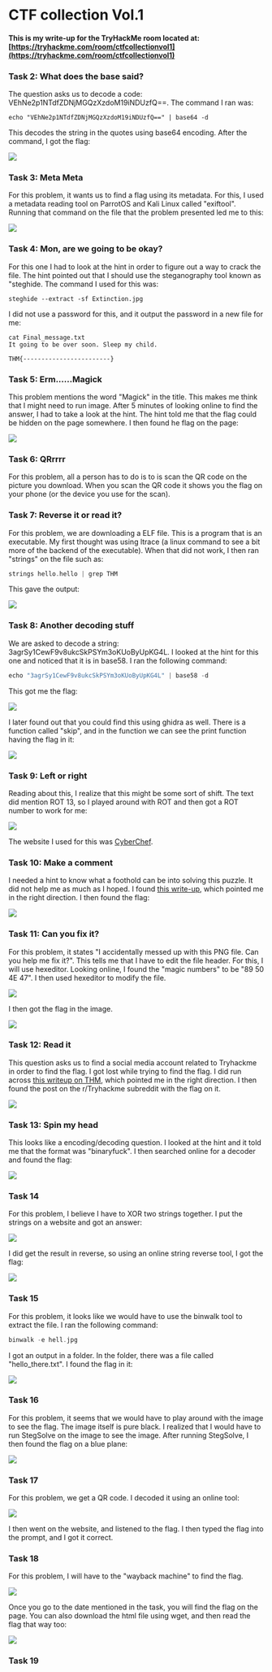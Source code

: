 # CTF collection Vol.1

#### This is my write-up for the TryHackMe room located at: [https://tryhackme.com/room/ctfcollectionvol1](https://tryhackme.com/room/ctfcollectionvol1)

### Task 2: What does the base said?

The question asks us to decode a code: VEhNe2p1NTdfZDNjMGQzXzdoM19iNDUzfQ==. The command I ran was: 

```text
echo "VEhNe2p1NTdfZDNjMGQzXzdoM19iNDUzfQ==" | base64 -d
```

This decodes the string in the quotes using base64 encoding. After the command, I got the flag:

![](../../.gitbook/assets/screenshot-2021-03-10-170140.png)

### Task 3: Meta Meta

For this problem, it wants us to find a flag using its metadata. For this, I used a metadata reading tool on ParrotOS and Kali Linux called "exiftool". Running that command on the file that the problem presented led me to this:

![](../../.gitbook/assets/image%20%2817%29.png)

### Task 4: Mon, are we going to be okay?

For this one I had to look at the hint in order to figure out a way to crack the file. The hint pointed out that I should use the steganography tool known as "steghide. The command I used for this was:

```text
steghide --extract -sf Extinction.jpg
```

 I did not use a password for this, and it output the password in a new file for me:

```text
cat Final_message.txt 
It going to be over soon. Sleep my child.

THM{------------------------}
```

### Task 5: Erm......Magick

This problem mentions the word "Magick" in the title. This makes me think that I might need to run image. After 5 minutes of looking online to find the answer, I had to take a look at the hint. The hint told me that the flag could be hidden on the page somewhere. I then found he flag on the page:

![](../../.gitbook/assets/image%20%2819%29.png)

### Task 6: QRrrrr

For this problem, all a person has to do is to is scan the QR code on the picture you download. When you scan the QR code it shows you the flag on your phone \(or the device you use for the scan\).

### Task 7: Reverse it or read it?

For this problem, we are downloading a ELF file. This is a program that is an executable. My first thought was using ltrace \(a linux command to see a bit more of the backend of the executable\). When that did not work, I then ran "strings" on the file such as:

```c
strings hello.hello | grep THM
```

This gave the output:

![](../../.gitbook/assets/image%20%2821%29.png)

### Task 8: Another decoding stuff

We are asked to decode a string: 3agrSy1CewF9v8ukcSkPSYm3oKUoByUpKG4L. I looked at the hint for this one and noticed that it is in base58. I ran the following command:

```c
echo "3agrSy1CewF9v8ukcSkPSYm3oKUoByUpKG4L" | base58 -d
```

This got me the flag:

![](../../.gitbook/assets/image%20%2820%29.png)

I later found out that you could find this using ghidra as well. There is a function called "skip", and in the function we can see the print function having the flag in it:

![](../../.gitbook/assets/image%20%2834%29.png)

### Task 9: Left or right

Reading about this, I realize that this might be some sort of shift. The text did mention ROT 13, so I played around with ROT and then got a ROT number to work for me:

![](../../.gitbook/assets/image%20%2822%29.png)

The website I used for this was [CyberChef](https://gchq.github.io/CyberChef/). 

### Task 10: Make a comment

I needed a hint to know what a foothold can be into solving this puzzle. It did not help me as much as I hoped. I found [this write-up](https://shafdo.github.io/pages/blog/ctf/ctf_collection_Vol_1/), which pointed me in the right direction. I then found the flag:

![](../../.gitbook/assets/image%20%2818%29.png)

### Task 11: Can you fix it?

For this problem, it states "I accidentally messed up with this PNG file. Can you help me fix it?". This tells me that I have to edit the file header. For this, I will use hexeditor. Looking online, I found the "magic numbers" to be "89 50 4E 47". I then used hexeditor to modify the file. 

![](../../.gitbook/assets/image%20%2826%29.png)

I then got the flag in the image.

![](../../.gitbook/assets/image%20%2824%29.png)

### Task 12: Read it

This question asks us to find a social media account related to Tryhackme in order to find the flag. I got lost while trying to find the flag. I did run across [this writeup on THM](https://shafdo.github.io/pages/blog/ctf/ctf_collection_Vol_1/), which pointed me in the right direction. I then found the post on the r/Tryhackme subreddit with the flag on it.

![](../../.gitbook/assets/image%20%2827%29.png)

### Task 13: Spin my head

This looks like a encoding/decoding question. I looked at the hint and it told me that the format was "binaryfuck". I then searched online for a decoder and found the flag:

![](../../.gitbook/assets/image%20%2823%29.png)

### Task 14

For this problem, I believe I have to XOR two strings together. I put the strings on a website and got an answer:

![](../../.gitbook/assets/image%20%2830%29.png)

I did get the result in reverse, so using an online string reverse tool, I got the flag:

![](../../.gitbook/assets/image%20%2832%29.png)

### Task 15

For this problem, it looks like we would have to use the binwalk tool to extract the file. I ran the following command:

```c
binwalk -e hell.jpg
```

I got an output in a folder. In the folder, there was a file called "hello\_there.txt". I found the flag in it:

![](../../.gitbook/assets/image%20%2833%29.png)

### Task 16

For this problem, it seems that we would have to play around with the image to see the flag. The image itself is pure black. I realized that I would have to run StegSolve on the image to see the image. After running StegSolve, I then found the flag on a blue plane:

![](../../.gitbook/assets/image%20%2831%29.png)

### Task 17

For this problem, we get a QR code. I decoded it using an online tool:

![](../../.gitbook/assets/image%20%2829%29.png)

I then went on the website, and listened to the flag. I then typed the flag into the prompt, and I got it correct.

### Task 18

For this problem, I will have to the "wayback machine" to find the flag.

![](../../.gitbook/assets/image%20%2836%29.png)

Once you go to the date mentioned in the task, you will find the flag on the page. You can also download the html file using wget, and then read the flag that way too:

![](../../.gitbook/assets/image%20%2835%29.png)

### Task 19



